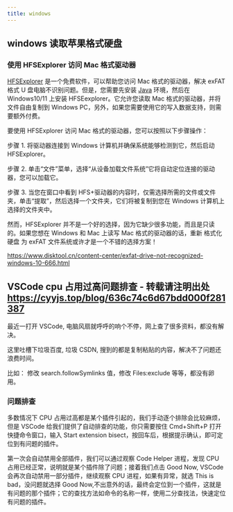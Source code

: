 ```yaml
---
title: windows
---
```


## windows 读取苹果格式硬盘

### 使用 HFSExplorer 访问 Mac 格式驱动器

[HFSExplorer](https://www.catacombae.org/hfsexplorer/) 是一个免费软件，可以帮助您访问 Mac 格式的驱动器，解决 exFAT 格式 U 盘电脑不识别问题。但是，您需要先安装 [Java](https://www.java.com/zh-CN/) 环境，然后在 Windows10/11 上安装 HFSEexplorer。它允许您读取 Mac 格式的驱动器，并将文件自由复制到 Windows PC，另外，如果您需要使用它的写入数据支持，则需要额外付费。

要使用 HFSExplorer 访问 Mac 格式的驱动器，您可以按照以下步骤操作：

步骤 1. 将驱动器连接到 Windows 计算机并确保系统能够检测到它，然后启动 HFSExplorer。

步骤 2. 单击“文件”菜单，选择“从设备加载文件系统”它将自动定位连接的驱动器，您可以加载它。

步骤 3. 当您在窗口中看到 HFS+驱动器的内容时，仅需选择所需的文件或文件夹，单击“提取”，然后选择一个文件夹，它们将被复制到您在 Windows 计算机上选择的文件夹中。

然而，HFSExplorer 并不是一个好的选择，因为它缺少很多功能，而且是只读的。如果您想在 Windows 和 Mac 上读写 Mac 格式的驱动器的话，重新 格式化硬盘 为 exFAT 文件系统或许才是一个不错的选择方案！

https://www.disktool.cn/content-center/exfat-drive-not-recognized-windows-10-666.html

## VSCode cpu 占用过高问题排查 - 转载请注明出处 https://cyyjs.top/blog/636c74c6d67bdd000f281387

最近一打开 VSCode, 电脑风扇就呼呼的响个不停，网上查了很多资料，都没有解决。

这里吐槽下垃圾百度, 垃圾 CSDN, 搜到的都是复制粘贴的内容，解决不了问题还浪费时间。

比如： 修改 search.followSymlinks 值，修改 Files:exclude 等等，都没有卵用。

### 问题排查

多数情况下 CPU 占用过高都是某个插件引起的，我们手动逐个排除会比较麻烦，但是 VSCode 给我们提供了自动排查的功能，你只需要按住 Cmd+Shift+P 打开快捷命令窗口，输入 Start extension bisect，按回车后，根据提示确认，即可定位到有问题的插件。

第一次会自动禁用全部插件，我们可以通过观察 Code Helper 进程，发现 CPU 占用已经正常，说明就是某个插件除了问题；接着我们点击 Good Now, VSCode 会再次自动禁用一部分插件，继续观察 CPU 进程，如果有异常，就选 This is bad，没问题就选择 Good Now,不出意外的话，最终会定位到一个插件，这就是有问题的那个插件；它的查找方法如命令的名称一样，使用二分查找法，快速定位有问题的插件。
